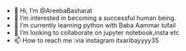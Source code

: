 - 👋 Hi, I’m @AreebaBasharat
- 👀 I’m interested in becoming a successful human being.
- 🌱 I’m currently learning python with Baba Aammar tufail
- 💞️ I’m looking to collaborate on jupyter notebook,insta etc
- 📫 How to reach me :via instagram itxaribayyyy35

<!---
AreebaBasharat/AreebaBasharat is a ✨ special ✨ repository because its `README.md` (this file) appears on your GitHub profile.
You can click the Preview link to take a look at your changes.
--->
